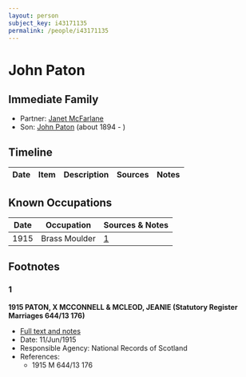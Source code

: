 ```yaml
---
layout: person
subject_key: i43171135
permalink: /people/i43171135
---
```


# John Paton

## Immediate Family

* Partner: [Janet McFarlane](./@96104748@-janet-mcfarlane-b-d.md)
* Son: [John Paton](./@5211114@-john-paton-b1894-d.md) (about 1894 - )

## Timeline

Date | Item | Description | Sources | Notes
---|---|---|---|---

## Known Occupations

Date | Occupation | Sources & Notes
---|---|---
1915 | Brass Moulder | [1](#1)

## Footnotes

### 1

**1915 PATON, X MCCONNELL & MCLEOD, JEANIE (Statutory Register Marriages 644/13 176)**

* [Full text and notes](../sources/@35419326@-1915-paton,-john-mcconnell-&-mcleod,-jeanie-statutory-register-marriages-644-13-176-.md)
* Date: 11/Jun/1915
* Responsible Agency: National Records of Scotland
* References: 
  * 1915 M 644/13 176

